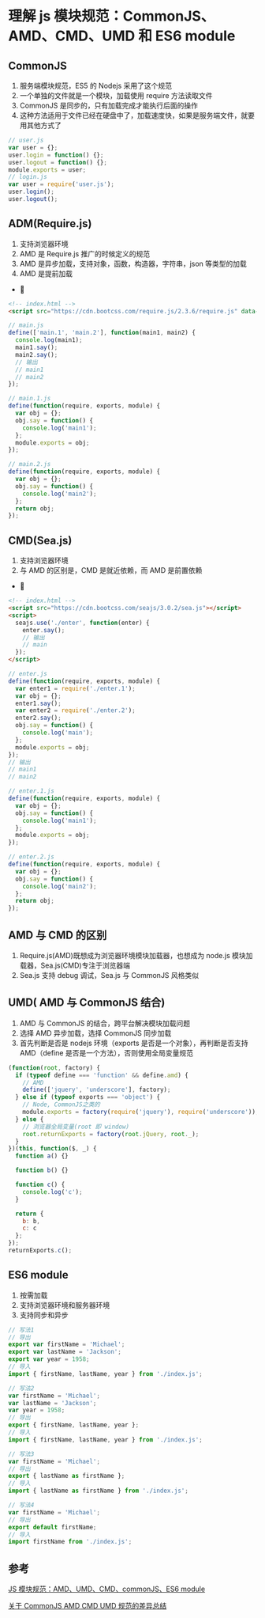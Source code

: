 # 理解 js 模块规范：CommonJS、AMD、CMD、UMD 和 ES6 module

## CommonJS

1. 服务端模块规范，ES5 的 Nodejs 采用了这个规范
2. 一个单独的文件就是一个模块，加载使用 require 方法读取文件
3. CommonJS 是同步的，只有加载完成才能执行后面的操作
4. 这种方法适用于文件已经在硬盘中了，加载速度快，如果是服务端文件，就要用其他方式了

```js
// user.js
var user = {};
user.login = function() {};
user.logout = function() {};
module.exports = user;
// login.js
var user = require('user.js');
user.login();
user.logout();
```

## ADM(Require.js)

1. 支持浏览器环境
2. AMD 是 Require.js 推广的时候定义的规范
3. AMD 是异步加载，支持对象，函数，构造器，字符串，json 等类型的加载
4. AMD 是提前加载

- 🌰

```html
<!-- index.html -->
<script src="https://cdn.bootcss.com/require.js/2.3.6/require.js" data-main="main"></script>
```

```js
// main.js
define(['main.1', 'main.2'], function(main1, main2) {
  console.log(main1);
  main1.say();
  main2.say();
  // 输出
  // main1
  // main2
});
```

```js
// main.1.js
define(function(require, exports, module) {
  var obj = {};
  obj.say = function() {
    console.log('main1');
  };
  module.exports = obj;
});
```

```js
// main.2.js
define(function(require, exports, module) {
  var obj = {};
  obj.say = function() {
    console.log('main2');
  };
  return obj;
});
```

## CMD(Sea.js)

1. 支持浏览器环境
2. 与 AMD 的区别是，CMD 是就近依赖，而 AMD 是前置依赖

- 🌰

```html
<!-- index.html -->
<script src="https://cdn.bootcss.com/seajs/3.0.2/sea.js"></script>
<script>
  seajs.use('./enter', function(enter) {
    enter.say();
    // 输出
    // main
  });
</script>
```

```js
// enter.js
define(function(require, exports, module) {
  var enter1 = require('./enter.1');
  var obj = {};
  enter1.say();
  var enter2 = require('./enter.2');
  enter2.say();
  obj.say = function() {
    console.log('main');
  };
  module.exports = obj;
});
// 输出
// main1
// main2
```

```js
// enter.1.js
define(function(require, exports, module) {
  var obj = {};
  obj.say = function() {
    console.log('main1');
  };
  module.exports = obj;
});
```

```js
// enter.2.js
define(function(require, exports, module) {
  var obj = {};
  obj.say = function() {
    console.log('main2');
  };
  return obj;
});
```

## AMD 与 CMD 的区别

1. Require.js(AMD)既想成为浏览器环境模块加载器，也想成为 node.js 模块加载器，Sea.js(CMD)专注于浏览器端
2. Sea.js 支持 debug 调试，Sea.js 与 CommonJS 风格类似

## UMD( AMD 与 CommonJS 结合)

1. AMD 与 CommonJS 的结合，跨平台解决模块加载问题
2. 选择 AMD 异步加载，选择 CommonJS 同步加载
3. 首先判断是否是 nodejs 环境（exports 是否是一个对象），再判断是否支持 AMD（define 是否是一个方法），否则使用全局变量规范

```js
(function(root, factory) {
  if (typeof define === 'function' && define.amd) {
    // AMD
    define(['jquery', 'underscore'], factory);
  } else if (typeof exports === 'object') {
    // Node, CommonJS之类的
    module.exports = factory(require('jquery'), require('underscore'));
  } else {
    // 浏览器全局变量(root 即 window)
    root.returnExports = factory(root.jQuery, root._);
  }
})(this, function($, _) {
  function a() {}

  function b() {}

  function c() {
    console.log('c');
  }

  return {
    b: b,
    c: c
  };
});
returnExports.c();
```

## ES6 module

1. 按需加载
2. 支持浏览器环境和服务器环境
3. 支持同步和异步

```js
// 写法1
// 导出
export var firstName = 'Michael';
export var lastName = 'Jackson';
export var year = 1958;
// 导入
import { firstName, lastName, year } from './index.js';
```

```js
// 写法2
var firstName = 'Michael';
var lastName = 'Jackson';
var year = 1958;
// 导出
export { firstName, lastName, year };
// 导入
import { firstName, lastName, year } from './index.js';
```

```js
// 写法3
var firstName = 'Michael';
// 导出
export { lastName as firstName };
// 导入
import { lastName as firstName } from './index.js';
```

```js
// 写法4
var firstName = 'Michael';
// 导出
export default firstName;
// 导入
import firstName from './index.js';
```

## 参考

[JS 模块规范：AMD、UMD、CMD、commonJS、ES6 module](https://segmentfault.com/a/1190000012419990)

[关于 CommonJS AMD CMD UMD 规范的差异总结](https://www.cnblogs.com/imwtr/p/4666181.html)
